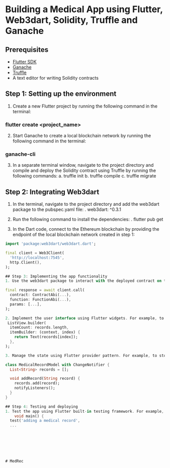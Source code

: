 # Building a Medical App using Flutter, Web3dart, Solidity, Truffle and Ganache

## Prerequisites
- [Flutter SDK](https://flutter.dev/docs/get-started/install)
- [Ganache](https://truffleframework.com/ganache)
- [Truffle](https://truffleframework.com/truffle)
- A text editor for writing Solidity contracts

## Step 1: Setting up the environment
1. Create a new Flutter project by running the following command in the terminal:
### flutter create <project_name>

2. Start Ganache to create a local blockchain network by running the following command in the terminal:
### ganache-cli

3. In a separate terminal window, navigate to the project directory and compile and deploy the Solidity contract using Truffle by running the following commands:
a. truffle init
b. truffle compile
c. truffle migrate


## Step 2: Integrating Web3dart
1. In the terminal, navigate to the project directory and add the web3dart package to the pubspec.yaml file:
 . web3dart: ^0.3.1

2. Run the following command to install the dependencies:
 . flutter pub get

3. In the Dart code, connect to the Ethereum blockchain by providing the endpoint of the local blockchain network created in step 1:
```dart
import 'package:web3dart/web3dart.dart';

final client = Web3Client(
  'http://localhost:7545',
  http.Client(),
);

## Step 3: Implementing the app functionality
1. Use the web3dart package to interact with the deployed contract on the Ethereum blockchain. For example, to call a function in the contract, you can use the client.call method:

final response = await client.call(
  contract: ContractAbi(...),
  function: FunctionAbi(...),
  params: [...],
);

2. Implement the user interface using Flutter widgets. For example, to display a list of medical records, you can use a ListView widget:
 ListView.builder(
  itemCount: records.length,
  itemBuilder: (context, index) {
    return Text(records[index]);
  },
);

3. Manage the state using Flutter provider pattern. For example, to store the medical records in the state, you can use a ChangeNotifier class:

class MedicalRecordModel with ChangeNotifier {
  List<String> records = [];

  void addRecord(String record) {
    records.add(record);
    notifyListeners();
  }
}

## Step 4: Testing and deploying
1. Test the app using Flutter built-in testing framework. For example, to test the MedicalRecordModel class, you can write a unit test:
    void main() {
  test('adding a medical record', 
  ...







# MedRec
